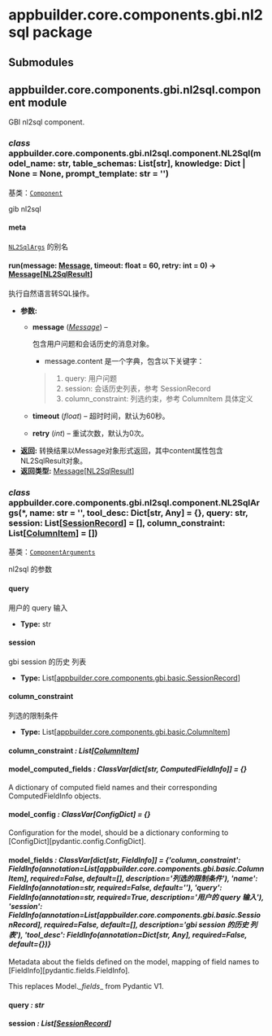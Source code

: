 # appbuilder.core.components.gbi.nl2sql package

## Submodules

## appbuilder.core.components.gbi.nl2sql.component module

GBI nl2sql component.

### *class* appbuilder.core.components.gbi.nl2sql.component.NL2Sql(model_name: str, table_schemas: List[str], knowledge: Dict | None = None, prompt_template: str = '')

基类：[`Component`](appbuilder.core.md#appbuilder.core.component.Component)

gib nl2sql

#### meta

[`NL2SqlArgs`](#appbuilder.core.components.gbi.nl2sql.component.NL2SqlArgs) 的别名

#### run(message: [Message](appbuilder.core.md#appbuilder.core.message.Message), timeout: float = 60, retry: int = 0) → [Message](appbuilder.core.md#appbuilder.core.message.Message)[[NL2SqlResult](appbuilder.core.components.gbi.md#appbuilder.core.components.gbi.basic.NL2SqlResult)]

执行自然语言转SQL操作。

* **参数:**
  * **message** ([*Message*](appbuilder.core.md#appbuilder.core.message.Message)) – 

    包含用户问题和会话历史的消息对象。
    - message.content 是一个字典，包含以下关键字：
    > 1. query: 用户问题
    > 2. session: 会话历史列表，参考 SessionRecord
    > 3. column_constraint: 列选约束，参考 ColumnItem 具体定义
  * **timeout** (*float*) – 超时时间，默认为60秒。
  * **retry** (*int*) – 重试次数，默认为0次。
* **返回:**
  转换结果以Message对象形式返回，其中content属性包含NL2SqlResult对象。
* **返回类型:**
  [Message](appbuilder.core.md#appbuilder.core.message.Message)[[NL2SqlResult](appbuilder.core.components.gbi.md#appbuilder.core.components.gbi.basic.NL2SqlResult)]

### *class* appbuilder.core.components.gbi.nl2sql.component.NL2SqlArgs(\*, name: str = '', tool_desc: Dict[str, Any] = {}, query: str, session: List[[SessionRecord](appbuilder.core.components.gbi.md#appbuilder.core.components.gbi.basic.SessionRecord)] = [], column_constraint: List[[ColumnItem](appbuilder.core.components.gbi.md#appbuilder.core.components.gbi.basic.ColumnItem)] = [])

基类：[`ComponentArguments`](appbuilder.core.md#appbuilder.core.component.ComponentArguments)

nl2sql 的参数

#### query

用户的 query 输入

* **Type:**
  str

#### session

gbi session 的历史 列表

* **Type:**
  List[[appbuilder.core.components.gbi.basic.SessionRecord](appbuilder.core.components.gbi.md#appbuilder.core.components.gbi.basic.SessionRecord)]

#### column_constraint

列选的限制条件

* **Type:**
  List[[appbuilder.core.components.gbi.basic.ColumnItem](appbuilder.core.components.gbi.md#appbuilder.core.components.gbi.basic.ColumnItem)]

#### column_constraint *: List[[ColumnItem](appbuilder.core.components.gbi.md#appbuilder.core.components.gbi.basic.ColumnItem)]*

#### model_computed_fields *: ClassVar[dict[str, ComputedFieldInfo]]* *= {}*

A dictionary of computed field names and their corresponding ComputedFieldInfo objects.

#### model_config *: ClassVar[ConfigDict]* *= {}*

Configuration for the model, should be a dictionary conforming to [ConfigDict][pydantic.config.ConfigDict].

#### model_fields *: ClassVar[dict[str, FieldInfo]]* *= {'column_constraint': FieldInfo(annotation=List[appbuilder.core.components.gbi.basic.ColumnItem], required=False, default=[], description='列选的限制条件'), 'name': FieldInfo(annotation=str, required=False, default=''), 'query': FieldInfo(annotation=str, required=True, description='用户的 query 输入'), 'session': FieldInfo(annotation=List[appbuilder.core.components.gbi.basic.SessionRecord], required=False, default=[], description='gbi session 的历史 列表'), 'tool_desc': FieldInfo(annotation=Dict[str, Any], required=False, default={})}*

Metadata about the fields defined on the model,
mapping of field names to [FieldInfo][pydantic.fields.FieldInfo].

This replaces Model._\_fields_\_ from Pydantic V1.

#### query *: str*

#### session *: List[[SessionRecord](appbuilder.core.components.gbi.md#appbuilder.core.components.gbi.basic.SessionRecord)]*
